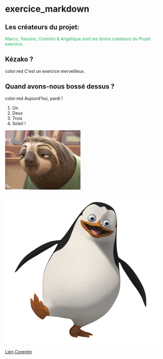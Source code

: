 # exercice_markdown

## Les créateurs du projet: 
<span style="color: #26B260">Marco, Yassine, Corentin & Angélique sont les divins créateurs du Projet exercice.</span>

## Kézako ? 
color:red C'est un exercice merveilleux. 

## Quand avons-nous bossé dessus ? 
color:red Aujourd'hui, pardi ! 

1. Un
2. Deux
3. Trois
4. Soleil !

![iut](/drole.gif)

![iut](/pinguouin.png)

[Lien Corentin](/corentin.md)
